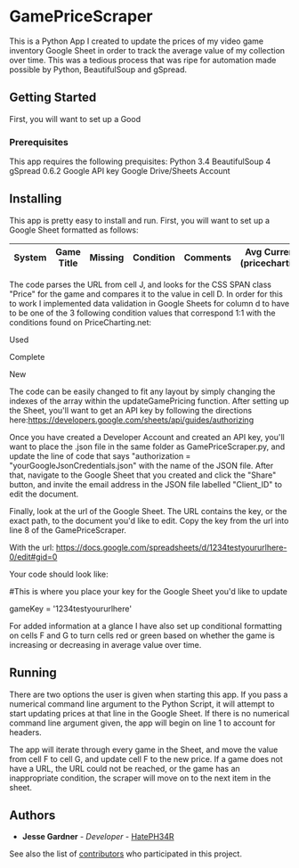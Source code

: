 # GamePriceScraper
This is a Python App I created to update the prices of my video game inventory Google Sheet in order to track the average value of my collection over time. This was a tedious process that was ripe for automation made possible by Python, BeautifulSoup and gSpread.

## Getting Started
First, you will want to set up a Good

### Prerequisites
This app requires the following prequisites:
  Python 3.4
  BeautifulSoup 4
  gSpread 0.6.2
  Google API key
  Google Drive/Sheets Account
  
## Installing

This app is pretty easy to install and run. First, you will want to set up a Google Sheet formatted as follows:

| System | Game Title | Missing | Condition | Comments | Avg Current Price (pricecharting.com) | Avg Past Price (pricecharting.com) | TCRF.net Links | Interesting Links | Pricecharting.com link |
|--------|------------|---------|-----------|----------|---------------------------------------|------------------------------------|----------------|-------------------|------------------------|

The code parses the URL from cell J, and looks for the CSS SPAN class "Price" for the game and compares it to the value in cell D. In order for this to work I implemented data validation in Google Sheets for column d to have to be one of the 3 following condition values that correspond 1:1 with the conditions found on PriceCharting.net:

Used

Complete

New

The code can be easily changed to fit any layout by simply changing the indexes of the array within the updateGamePricing function. After setting up the Sheet, you'll want to get an API key by following the directions here:https://developers.google.com/sheets/api/guides/authorizing

Once you have created a Developer Account and created an API key, you'll want to place the .json file in the same folder as GamePriceScraper.py, and update the line of code that says "authorization = "yourGoogleJsonCredentials.json" with the name of the JSON file. After that, navigate to the Google Sheet that you created and click the "Share" button, and invite the email address in the JSON file labelled "Client_ID" to edit the document. 

Finally, look at the url of the Google Sheet. The URL contains the key, or the exact path, to the document you'd like to edit. Copy the key from the url into line 8 of the GamePriceScraper. 

With the url:
https://docs.google.com/spreadsheets/d/1234testyoururlhere-0/edit#gid=0

Your code should look like:

 #This is where you place your key for the Google Sheet you'd like to update
 
gameKey = '1234testyoururlhere' 

For added information at a glance I have also set up conditional formatting on cells F and G to turn cells red or green based on whether the game is increasing or decreasing in average value over time.

## Running
There are two options the user is given when starting this app. If you pass a numerical command line argument to the Python Script, it will attempt to start updating prices at that line in the Google Sheet. If there is no numerical command line argument given, the app will begin on line 1 to account for headers.

The app will iterate through every game in the Sheet, and move the value from cell F to cell G, and update cell F to the new price. If a game does not have a URL, the URL could not be reached, or the game has an inappropriate condition, the scraper will move on to the next item in the sheet.

## Authors

* **Jesse Gardner** - *Developer* - [HatePH34R](https://github.com/HatePH34R)

See also the list of [contributors](https://github.com/hateph34r/GamePriceScraper/contributors) who participated in this project.


